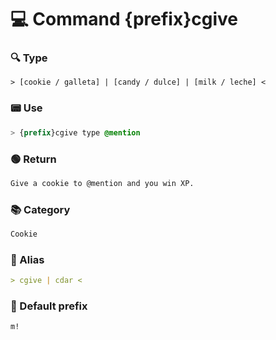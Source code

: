 # 💻 Command {prefix}cgive

### 🔍 Type
```
> [cookie / galleta] | [candy / dulce] | [milk / leche] <
```

### 📟 Use
```css
> {prefix}cgive type @mention
```

### 🟢 Return
```md
Give a cookie to @mention and you win XP.
```

### 📚 Category
```md
Cookie
```

### 📜 Alias
```md
> cgive | cdar <
```

### 🤖 Default prefix
```css
m!
```